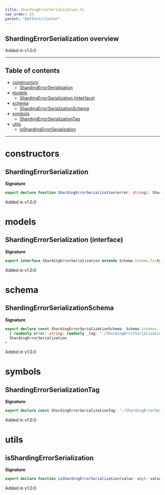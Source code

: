 ```yaml
---
title: ShardingErrorSerialization.ts
nav_order: 33
parent: "@effect/cluster"
---
```


## ShardingErrorSerialization overview

Added in v1.0.0

---

<h2 class="text-delta">Table of contents</h2>

- [constructors](#constructors)
  - [ShardingErrorSerialization](#shardingerrorserialization)
- [models](#models)
  - [ShardingErrorSerialization (interface)](#shardingerrorserialization-interface)
- [schema](#schema)
  - [ShardingErrorSerializationSchema](#shardingerrorserializationschema)
- [symbols](#symbols)
  - [ShardingErrorSerializationTag](#shardingerrorserializationtag)
- [utils](#utils)
  - [isShardingErrorSerialization](#isshardingerrorserialization)

---

# constructors

## ShardingErrorSerialization

**Signature**

```ts
export declare function ShardingErrorSerialization(error: string): ShardingErrorSerialization
```

Added in v1.0.0

# models

## ShardingErrorSerialization (interface)

**Signature**

```ts
export interface ShardingErrorSerialization extends Schema.Schema.To<typeof ShardingErrorSerializationSchema_> {}
```

Added in v1.0.0

# schema

## ShardingErrorSerializationSchema

**Signature**

```ts
export declare const ShardingErrorSerializationSchema: Schema.Schema<
  { readonly error: string; readonly _tag: "./ShardingErrorSerialization" },
  ShardingErrorSerialization
>
```

Added in v1.0.0

# symbols

## ShardingErrorSerializationTag

**Signature**

```ts
export declare const ShardingErrorSerializationTag: "./ShardingErrorSerialization"
```

Added in v1.0.0

# utils

## isShardingErrorSerialization

**Signature**

```ts
export declare function isShardingErrorSerialization(value: any): value is ShardingErrorSerialization
```

Added in v1.0.0
